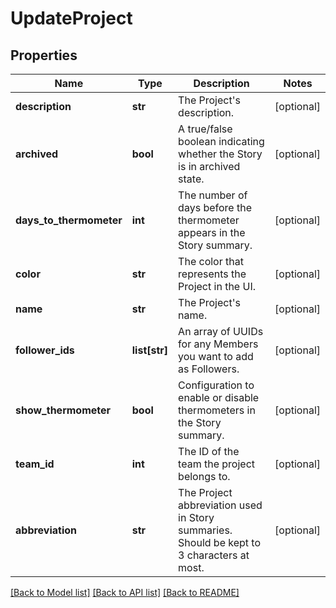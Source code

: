 # UpdateProject

## Properties
Name | Type | Description | Notes
------------ | ------------- | ------------- | -------------
**description** | **str** | The Project&#x27;s description. | [optional] 
**archived** | **bool** | A true/false boolean indicating whether the Story is in archived state. | [optional] 
**days_to_thermometer** | **int** | The number of days before the thermometer appears in the Story summary. | [optional] 
**color** | **str** | The color that represents the Project in the UI. | [optional] 
**name** | **str** | The Project&#x27;s name. | [optional] 
**follower_ids** | **list[str]** | An array of UUIDs for any Members you want to add as Followers. | [optional] 
**show_thermometer** | **bool** | Configuration to enable or disable thermometers in the Story summary. | [optional] 
**team_id** | **int** | The ID of the team the project belongs to. | [optional] 
**abbreviation** | **str** | The Project abbreviation used in Story summaries. Should be kept to 3 characters at most. | [optional] 

[[Back to Model list]](../README.md#documentation-for-models) [[Back to API list]](../README.md#documentation-for-api-endpoints) [[Back to README]](../README.md)

